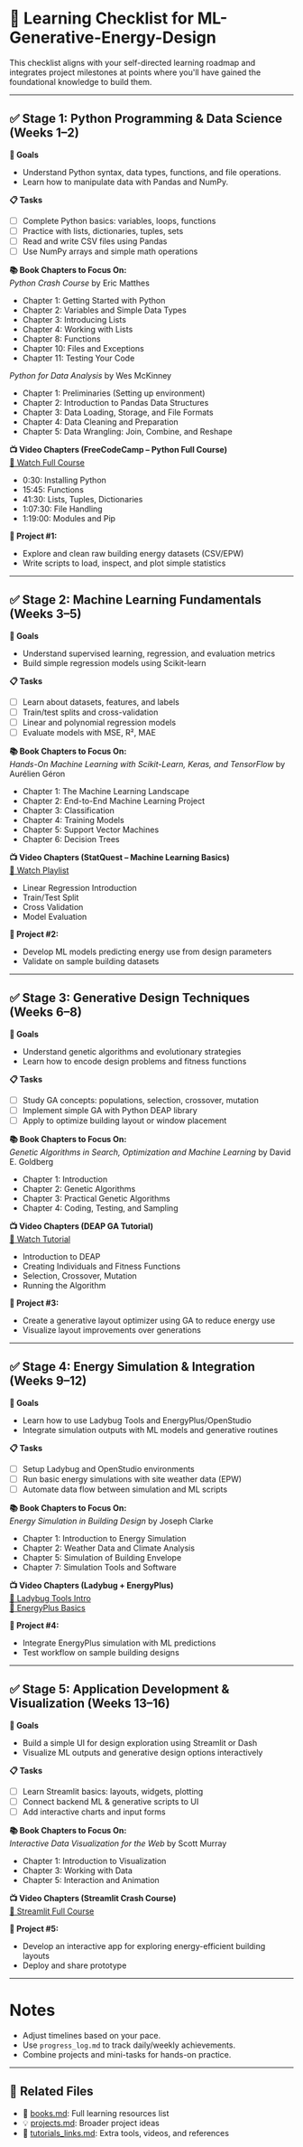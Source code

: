 # 📘 Learning Checklist for ML-Generative-Energy-Design

This checklist aligns with your self-directed learning roadmap and integrates project milestones at points where you'll have gained the foundational knowledge to build them.

---

## ✅ Stage 1: Python Programming & Data Science (Weeks 1–2)

**🎯 Goals**
- Understand Python syntax, data types, functions, and file operations.
- Learn how to manipulate data with Pandas and NumPy.

**📋 Tasks**
- [ ] Complete Python basics: variables, loops, functions
- [ ] Practice with lists, dictionaries, tuples, sets
- [ ] Read and write CSV files using Pandas
- [ ] Use NumPy arrays and simple math operations

**📚 Book Chapters to Focus On:**  
*Python Crash Course* by Eric Matthes  
- Chapter 1: Getting Started with Python  
- Chapter 2: Variables and Simple Data Types  
- Chapter 3: Introducing Lists  
- Chapter 4: Working with Lists  
- Chapter 8: Functions  
- Chapter 10: Files and Exceptions  
- Chapter 11: Testing Your Code  

*Python for Data Analysis* by Wes McKinney  
- Chapter 1: Preliminaries (Setting up environment)  
- Chapter 2: Introduction to Pandas Data Structures  
- Chapter 3: Data Loading, Storage, and File Formats  
- Chapter 4: Data Cleaning and Preparation  
- Chapter 5: Data Wrangling: Join, Combine, and Reshape  

**📺 Video Chapters (FreeCodeCamp – Python Full Course)**  
[🔗 Watch Full Course](https://www.youtube.com/watch?v=rfscVS0vtbw)  
- 0:30: Installing Python  
- 15:45: Functions  
- 41:30: Lists, Tuples, Dictionaries  
- 1:07:30: File Handling  
- 1:19:00: Modules and Pip  

**🧪 Project #1:**  
- Explore and clean raw building energy datasets (CSV/EPW)  
- Write scripts to load, inspect, and plot simple statistics

---

## ✅ Stage 2: Machine Learning Fundamentals (Weeks 3–5)

**🎯 Goals**  
- Understand supervised learning, regression, and evaluation metrics  
- Build simple regression models using Scikit-learn  

**📋 Tasks**  
- [ ] Learn about datasets, features, and labels  
- [ ] Train/test splits and cross-validation  
- [ ] Linear and polynomial regression models  
- [ ] Evaluate models with MSE, R², MAE  

**📚 Book Chapters to Focus On:**  
*Hands-On Machine Learning with Scikit-Learn, Keras, and TensorFlow* by Aurélien Géron  
- Chapter 1: The Machine Learning Landscape  
- Chapter 2: End-to-End Machine Learning Project  
- Chapter 3: Classification  
- Chapter 4: Training Models  
- Chapter 5: Support Vector Machines  
- Chapter 6: Decision Trees  

**📺 Video Chapters (StatQuest – Machine Learning Basics)**  
[🔗 Watch Playlist](https://www.youtube.com/playlist?list=PLblh5JKOoLUIxGDQs4LFFD--41Vzf-ME1)  
- Linear Regression Introduction  
- Train/Test Split  
- Cross Validation  
- Model Evaluation  

**🧪 Project #2:**  
- Develop ML models predicting energy use from design parameters  
- Validate on sample building datasets

---

## ✅ Stage 3: Generative Design Techniques (Weeks 6–8)

**🎯 Goals**  
- Understand genetic algorithms and evolutionary strategies  
- Learn how to encode design problems and fitness functions  

**📋 Tasks**  
- [ ] Study GA concepts: populations, selection, crossover, mutation  
- [ ] Implement simple GA with Python DEAP library  
- [ ] Apply to optimize building layout or window placement  

**📚 Book Chapters to Focus On:**  
*Genetic Algorithms in Search, Optimization and Machine Learning* by David E. Goldberg  
- Chapter 1: Introduction  
- Chapter 2: Genetic Algorithms  
- Chapter 3: Practical Genetic Algorithms  
- Chapter 4: Coding, Testing, and Sampling  

**📺 Video Chapters (DEAP GA Tutorial)**  
[🔗 Watch Tutorial](https://www.youtube.com/watch?v=6cLwhcJQMOY)  
- Introduction to DEAP  
- Creating Individuals and Fitness Functions  
- Selection, Crossover, Mutation  
- Running the Algorithm  

**🧪 Project #3:**  
- Create a generative layout optimizer using GA to reduce energy use  
- Visualize layout improvements over generations

---

## ✅ Stage 4: Energy Simulation & Integration (Weeks 9–12)

**🎯 Goals**  
- Learn how to use Ladybug Tools and EnergyPlus/OpenStudio  
- Integrate simulation outputs with ML models and generative routines  

**📋 Tasks**  
- [ ] Setup Ladybug and OpenStudio environments  
- [ ] Run basic energy simulations with site weather data (EPW)  
- [ ] Automate data flow between simulation and ML scripts  

**📚 Book Chapters to Focus On:**  
*Energy Simulation in Building Design* by Joseph Clarke  
- Chapter 1: Introduction to Energy Simulation  
- Chapter 2: Weather Data and Climate Analysis  
- Chapter 5: Simulation of Building Envelope  
- Chapter 7: Simulation Tools and Software  

**📺 Video Chapters (Ladybug + EnergyPlus)**  
[🔗 Ladybug Tools Intro](https://www.youtube.com/watch?v=xX3yHzr7rQ4)  
[🔗 EnergyPlus Basics](https://www.youtube.com/watch?v=vfT2jXB2wGU)  

**🧪 Project #4:**  
- Integrate EnergyPlus simulation with ML predictions  
- Test workflow on sample building designs

---

## ✅ Stage 5: Application Development & Visualization (Weeks 13–16)

**🎯 Goals**  
- Build a simple UI for design exploration using Streamlit or Dash  
- Visualize ML outputs and generative design options interactively  

**📋 Tasks**  
- [ ] Learn Streamlit basics: layouts, widgets, plotting  
- [ ] Connect backend ML & generative scripts to UI  
- [ ] Add interactive charts and input forms  

**📚 Book Chapters to Focus On:**  
*Interactive Data Visualization for the Web* by Scott Murray  
- Chapter 1: Introduction to Visualization  
- Chapter 3: Working with Data  
- Chapter 5: Interaction and Animation  

**📺 Video Chapters (Streamlit Crash Course)**  
[🔗 Streamlit Full Course](https://www.youtube.com/watch?v=JwSS70SZdyM)  

**🧪 Project #5:**  
- Develop an interactive app for exploring energy-efficient building layouts  
- Deploy and share prototype

---

# Notes

- Adjust timelines based on your pace.  
- Use `progress_log.md` to track daily/weekly achievements.  
- Combine projects and mini-tasks for hands-on practice.
---

## 🔗 Related Files
- 📖 [books.md](books.md): Full learning resources list  
- 💡 [projects.md](projects.md): Broader project ideas  
- 🔧 [tutorials_links.md](tutorials_links.md): Extra tools, videos, and references


